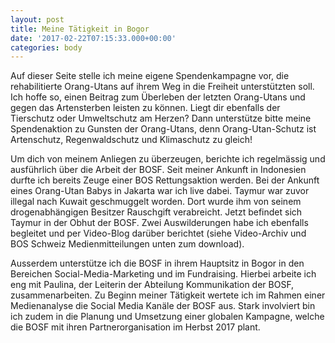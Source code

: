 ```yaml
---
layout: post
title: Meine Tätigkeit in Bogor
date: '2017-02-22T07:15:33.000+00:00'
categories: body
---
```



Auf dieser Seite stelle ich meine eigene Spendenkampagne vor, die rehabilitierte Orang-Utans auf ihrem Weg in die Freiheit unterstützten soll. Ich hoffe so, einen Beitrag zum Überleben der letzten Orang-Utans und gegen das Artensterben leisten zu können. Liegt dir ebenfalls der Tierschutz oder Umweltschutz am Herzen? Dann unterstütze bitte meine Spendenaktion zu Gunsten der Orang-Utans, denn Orang-Utan-Schutz ist Artenschutz, Regenwaldschutz und Klimaschutz zu gleich!

Um dich von meinem Anliegen zu überzeugen, berichte ich regelmässig und ausführlich über die Arbeit der BOSF. Seit meiner Ankunft in Indonesien durfte ich bereits Zeuge einer BOS Rettungsaktion werden. Bei der Ankunft eines Orang-Utan Babys in Jakarta war ich live dabei. Taymur war zuvor illegal nach Kuwait geschmuggelt worden. Dort wurde ihm von seinem drogenabhängigen Besitzer Rauschgift verabreicht. Jetzt befindet sich Taymur in der Obhut der BOSF. Zwei Auswilderungen habe ich ebenfalls begleitet und per Video-Blog darüber berichtet (siehe Video-Archiv und BOS Schweiz Medienmitteilungen unten zum download).

Ausserdem unterstütze ich die BOSF in ihrem Hauptsitz in Bogor in den Bereichen Social-Media-Marketing und im Fundraising. Hierbei arbeite ich eng mit Paulina, der Leiterin der Abteilung Kommunikation der BOSF, zusammenarbeiten. Zu Beginn meiner Tätigkeit wertete ich im Rahmen einer Medienanalyse die Social Media Kanäle der BOSF aus. Stark involviert bin ich zudem in die Planung und Umsetzung einer globalen Kampagne, welche die BOSF mit ihren Partnerorganisation im Herbst 2017 plant.

